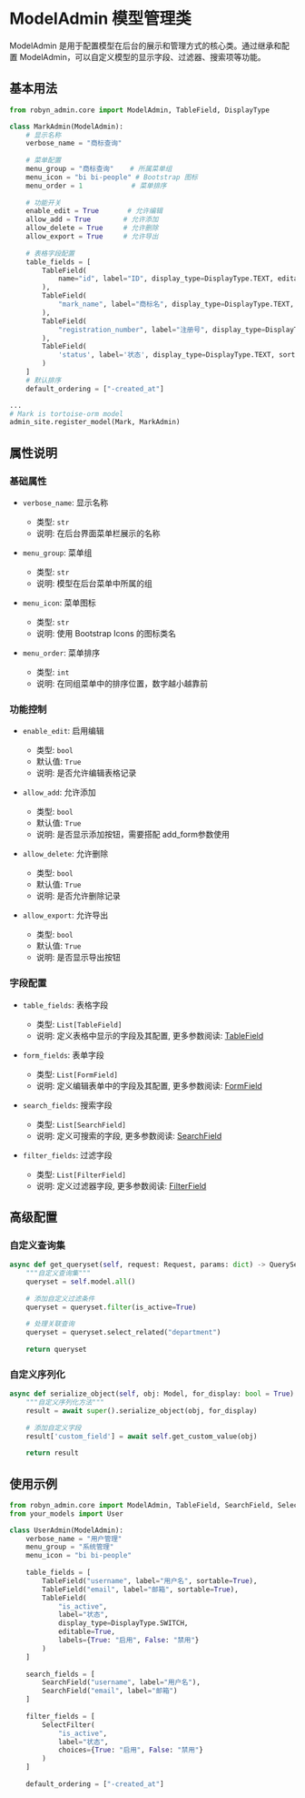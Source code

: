 # ModelAdmin 模型管理类

ModelAdmin 是用于配置模型在后台的展示和管理方式的核心类。通过继承和配置 ModelAdmin，可以自定义模型的显示字段、过滤器、搜索项等功能。

## 基本用法

```python
from robyn_admin.core import ModelAdmin, TableField, DisplayType

class MarkAdmin(ModelAdmin):
    # 显示名称
    verbose_name = "商标查询"
    
    # 菜单配置
    menu_group = "商标查询"    # 所属菜单组
    menu_icon = "bi bi-people" # Bootstrap 图标
    menu_order = 1            # 菜单排序
    
    # 功能开关
    enable_edit = True       # 允许编辑
    allow_add = True        # 允许添加
    allow_delete = True     # 允许删除
    allow_export = True     # 允许导出
    
    # 表格字段配置
    table_fields = [
        TableField(
            name="id", label="ID", display_type=DisplayType.TEXT, editable=False, hidden=True
        ),
        TableField(
            "mark_name", label="商标名", display_type=DisplayType.TEXT, sortable=True, formatter=lambda x: str(x)
        ),
        TableField(
            "registration_number", label="注册号", display_type=DisplayType.TEXT, sortable=True, formatter=lambda x:  str(x) if x else None
        ),
        TableField(
            'status', label='状态', display_type=DisplayType.TEXT, sortable=True, formatter=lambda x: str(x)
        )
    ]
    # 默认排序
    default_ordering = ["-created_at"]

...
# Mark is tortoise-orm model
admin_site.register_model(Mark, MarkAdmin)

```

## 属性说明

### 基础属性

- `verbose_name`: 显示名称
    - 类型: `str`
    - 说明: 在后台界面菜单栏展示的名称

- `menu_group`: 菜单组
    - 类型: `str`
    - 说明: 模型在后台菜单中所属的组

- `menu_icon`: 菜单图标
    - 类型: `str`
    - 说明: 使用 Bootstrap Icons 的图标类名

- `menu_order`: 菜单排序
    - 类型: `int`
    - 说明: 在同组菜单中的排序位置，数字越小越靠前

### 功能控制

- `enable_edit`: 启用编辑
    - 类型: `bool`
    - 默认值: `True`
    - 说明: 是否允许编辑表格记录

- `allow_add`: 允许添加
    - 类型: `bool`
    - 默认值: `True`
    - 说明: 是否显示添加按钮，需要搭配 add_form参数使用

- `allow_delete`: 允许删除
    - 类型: `bool`
    - 默认值: `True`
    - 说明: 是否允许删除记录

- `allow_export`: 允许导出
    - 类型: `bool`
    - 默认值: `True`
    - 说明: 是否显示导出按钮

### 字段配置

- `table_fields`: 表格字段
    - 类型: `List[TableField]`
    - 说明: 定义表格中显示的字段及其配置, 更多参数阅读: [TableField](/zh/components/table_field/)

- `form_fields`: 表单字段
    - 类型: `List[FormField]`
    - 说明: 定义编辑表单中的字段及其配置, 更多参数阅读: [FormField](/zh/components/from_field/)

- `search_fields`: 搜索字段
    - 类型: `List[SearchField]`
    - 说明: 定义可搜索的字段, 更多参数阅读: [SearchField](/zh/components/search_field/)

- `filter_fields`: 过滤字段
    - 类型: `List[FilterField]`
    - 说明: 定义过滤器字段, 更多参数阅读: [FilterField](/zh/components/filter_field/)

## 高级配置

### 自定义查询集

```python
async def get_queryset(self, request: Request, params: dict) -> QuerySet:
    """自定义查询集"""
    queryset = self.model.all()
    
    # 添加自定义过滤条件
    queryset = queryset.filter(is_active=True)
    
    # 处理关联查询
    queryset = queryset.select_related("department")
    
    return queryset
```

### 自定义序列化

```python
async def serialize_object(self, obj: Model, for_display: bool = True) -> dict:
    """自定义序列化方法"""
    result = await super().serialize_object(obj, for_display)
    
    # 添加自定义字段
    result['custom_field'] = await self.get_custom_value(obj)
    
    return result
```

## 使用示例

```python
from robyn_admin.core import ModelAdmin, TableField, SearchField, SelectFilter
from your_models import User

class UserAdmin(ModelAdmin):
    verbose_name = "用户管理"
    menu_group = "系统管理"
    menu_icon = "bi bi-people"
    
    table_fields = [
        TableField("username", label="用户名", sortable=True),
        TableField("email", label="邮箱", sortable=True),
        TableField(
            "is_active", 
            label="状态",
            display_type=DisplayType.SWITCH,
            editable=True,
            labels={True: "启用", False: "禁用"}
        )
    ]
    
    search_fields = [
        SearchField("username", label="用户名"),
        SearchField("email", label="邮箱")
    ]
    
    filter_fields = [
        SelectFilter(
            "is_active",
            label="状态",
            choices={True: "启用", False: "禁用"}
        )
    ]
    
    default_ordering = ["-created_at"]
```

